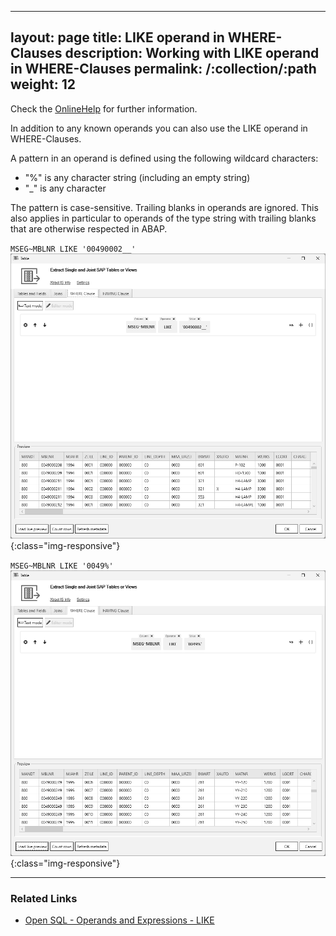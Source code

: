 
---
layout: page
title: LIKE operand in WHERE-Clauses
description: Working with LIKE operand in WHERE-Clauses
permalink: /:collection/:path
weight: 12
---

Check the [OnlineHelp](https://help.theobald-software.com/en/) for further information.

In addition to any known operands you can also use the LIKE operand in WHERE-Clauses.

A pattern in an operand is defined using the following wildcard characters:

- "%" is any character string (including an empty string)
- "_" is any character

The pattern is case-sensitive. Trailing blanks in operands are ignored. This also applies in particular to operands of the type string with trailing blanks that are otherwise respected in ABAP.

`MSEG~MBLNR LIKE '00490002__'`  
![like_](/img/contents/like_operator.png){:class="img-responsive"}

`MSEG~MBLNR LIKE '0049%'`
![like_%](/img/contents/like_percent_operator.png){:class="img-responsive"}


****
### Related Links
- [Open SQL - Operands and Expressions - LIKE ](https://help.sap.com/doc/abapdocu_752_index_htm/7.52/en-US/abenwhere_logexp_like.htm)